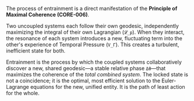 The process of entrainment is a direct manifestation of the **Principle of Maximal Coherence (CORE-006)**.

Two uncoupled systems each follow their own geodesic, independently maximizing the integral of their own Lagrangian (`𝓛_p`). When they interact, the resonance of each system introduces a new, fluctuating term into the other's experience of Temporal Pressure (`V_Γ`). This creates a turbulent, inefficient state for both.

Entrainment is the process by which the coupled systems collaboratively discover a new, shared geodesic—a stable relative phase `Δθ`—that maximizes the coherence of the *total combined system*. The locked state is not a coincidence; it is the optimal, most efficient solution to the Euler-Lagrange equations for the new, unified entity. It is the path of least action for the whole.